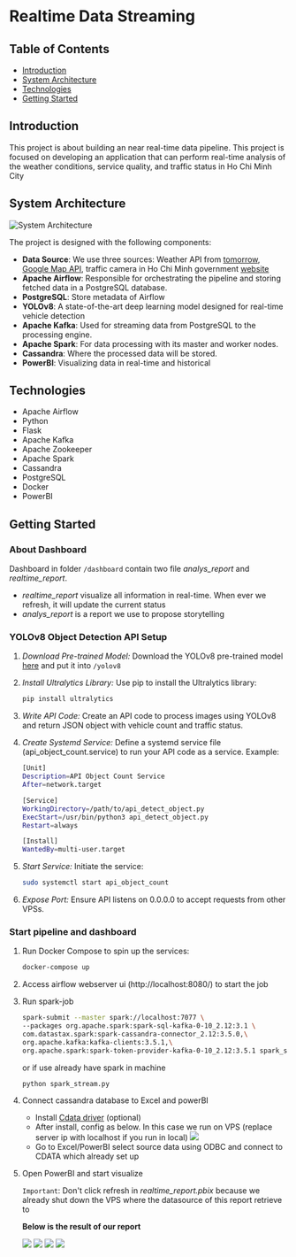 # Realtime Data Streaming 

## Table of Contents
- [Introduction](#introduction)
- [System Architecture](#system-architecture)
- [Technologies](#technologies)
- [Getting Started](#getting-started)

## Introduction

This project is about building an near real-time data pipeline. This project is focused on developing an application that can perform real-time analysis of the weather conditions, service quality, and traffic status in Ho Chi Minh City

## System Architecture

![System Architecture](images/architecture.png)

The project is designed with the following components:

- **Data Source**: We use three sources: Weather API from [tomorrow](https://www.tomorrow.io/), [Google Map API](https://github.com/GrocerCheck/LivePopularTimes), traffic camera in Ho Chi Minh government [website](http://giaothong.hochiminhcity.gov.vn/)
- **Apache Airflow**: Responsible for orchestrating the pipeline and storing fetched data in a PostgreSQL database.
- **PostgreSQL**: Store metadata of Airflow
- **YOLOv8**: A state-of-the-art deep learning model designed for real-time vehicle detection
- **Apache Kafka**: Used for streaming data from PostgreSQL to the processing engine.
- **Apache Spark**: For data processing with its master and worker nodes.
- **Cassandra**: Where the processed data will be stored.
- **PowerBI**: Visualizing data in real-time and historical

## Technologies

- Apache Airflow
- Python
- Flask
- Apache Kafka
- Apache Zookeeper
- Apache Spark
- Cassandra
- PostgreSQL
- Docker
- PowerBI

## Getting Started

### About Dashboard 
Dashboard in folder `/dashboard` contain two file *analys_report* and *realtime_report*. 
   - *realtime_report* visualize all information in real-time. When ever we refresh, it will update the current status 
   - *analys_report* is a report we use to propose storytelling 

### YOLOv8 Object Detection API Setup

1. *Download Pre-trained Model:*
   Download the YOLOv8 pre-trained model [here](https://github.com/ultralytics/assets/releases/download/v8.2.0/yolov8x.pt) and put it into `/yolov8`

2. *Install Ultralytics Library:*
   Use pip to install the Ultralytics library:
   ```bash
   pip install ultralytics
   ```
   

3. *Write API Code:*
   Create an API code to process images using YOLOv8 and return JSON object with vehicle count and traffic status.

4. *Create Systemd Service:*
   Define a systemd service file (api_object_count.service) to run your API code as a service. Example:
   ```bash
   [Unit]
   Description=API Object Count Service
   After=network.target

   [Service]
   WorkingDirectory=/path/to/api_detect_object.py
   ExecStart=/usr/bin/python3 api_detect_object.py
   Restart=always

   [Install]
   WantedBy=multi-user.target
   ```

5. *Start Service:*
   Initiate the service:
   ```bash
   sudo systemctl start api_object_count
   ```

6. *Expose Port:*
   Ensure API listens on 0.0.0.0 to accept requests from other VPSs.

### Start pipeline and dashboard

1. Run Docker Compose to spin up the services:
    ```bash
    docker-compose up
    ```

2. Access airflow webserver ui (http://localhost:8080/) to start the job 

3. Run spark-job 

    ```bash
    spark-submit --master spark://localhost:7077 \
    --packages org.apache.spark:spark-sql-kafka-0-10_2.12:3.1 \
    com.datastax.spark:spark-cassandra-connector_2.12:3.5.0,\
    org.apache.kafka:kafka-clients:3.5.1,\
    org.apache.spark:spark-token-provider-kafka-0-10_2.12:3.5.1 spark_stream.py
    ```

    or if use already have spark in machine

    ```bash
    python spark_stream.py
    ```

4. Connect cassandra database to Excel and powerBI

    - Install [Cdata driver](https://www.cdata.com/drivers/cassandra/odbc/) (optional)
    - After install, config as below. In this case we run on VPS (replace server ip with localhost if you run in local)
![](images/cdata_config.png)
    - Go to Excel/PowerBI select source data using ODBC and connect to CDATA which already set up

5. Open PowerBI and start visualize

    `Important`: Don't click refresh in *realtime_report.pbix* because we already shut down the VPS where the datasource of this report retrieve to
   
   **Below is the result of our report**
   
   ![](images/realtime_dashboard.png)
   ![](images/analys_dashboard_1.png)
   ![](images/analys_dashboard_2.png)
   ![](images/analys_dashboard_3.png)

